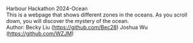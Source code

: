 Harbour Hackathon 2024-Ocean <br>
This is a webpage that shows different zones in the oceans. As you scroll down, you will discover the mystery of the ocean. <br>
Author: Becky Liu (https://github.com/Bec28) Joshua Wu (https://github.com/WZJM)
